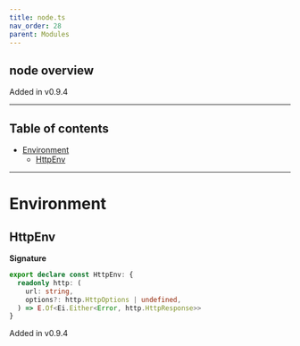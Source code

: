```yaml
---
title: node.ts
nav_order: 28
parent: Modules
---
```


## node overview

Added in v0.9.4

---

<h2 class="text-delta">Table of contents</h2>

- [Environment](#environment)
  - [HttpEnv](#httpenv)

---

# Environment

## HttpEnv

**Signature**

```ts
export declare const HttpEnv: {
  readonly http: (
    url: string,
    options?: http.HttpOptions | undefined,
  ) => E.Of<Ei.Either<Error, http.HttpResponse>>
}
```

Added in v0.9.4
